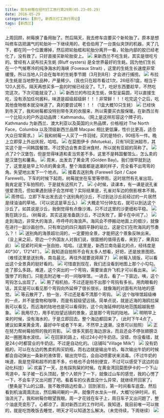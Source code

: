 ```yaml
---
title: 我与树莓在纽村打工旅行第29周(05.23~05.29)
date: 2016-05-29
categories: [旅行, 新西兰打工旅行周记]
tags: [新西兰]    
---
```






上周回顾，树莓换了备用胎了。然后隔天，我去修车店要买个新轮胎了。原本是想叫修车店把漏气的轮胎补一下继续用的，老伯伯用了一台类似夹饼的机器，夹了几下，都在同一个位置爆掉，然后把轮胎框和轮胎分离开一看，轮胎内部的胶已经老化了，没有救了。只好直接买新轮胎安上。
![](/event/2016_05_29_p1.jpg)
来新西兰不吃生蚝，其实是很吃亏的。曾经有人说布拉夫生蚝 (Bluff oysters) 是全世界最好的生蚝。因为他们生长在一个气候寒冷的纯净海水的海峡 (Foveaux Strait) ，这里的生蚝生长速度非常缓慢，所以当地人只会在每年的生蚝季节期（3月到8月）才会进行捕捞。
![](/event/2016_05_29_p2.jpg)
布拉夫生蚝是当地野生品种，产量稀少。（我也只在超市看过1次，26纽币1盒，相当于120人民币。隔天再想买多一盒的时候已经没了。T_T，吃好东西要趁早，不然吃完这次，下次可能就没了。）
![](/event/2016_05_29_p3.jpg)
新西兰的布拉夫生蚝，体型呈扁圆，可以直接生吃，没有添加任何酱料，味道是超级超级鲜！！！非常鲜！！！吃完这个之后，吃其他食物根本就没味道了。真的要尝试啊！！！（1盒大概10只生蚝）
![](/event/2016_05_29_p4.jpg)
已经快到冬天了，我和树莓都没特别带冬天的衣服来，所以需要买衣服保暖。在新西兰有一个比较火的户外运动品牌：Kathmandu。（网上是这样形容这个牌子的，Kathmandu 为新西兰、澳大利亚以及英国的火热品牌，价格相对 The North Face，Columbia 以及顶级新西兰品牌 Macpac 相比更低廉，性价比更高，适合大众日常需求。）
![](/event/2016_05_29_p5.jpg)
我和树莓一人买了一件羽绒，买的是特价，90纽币一件。晚上立即穿上外出庆祝，哈哈。
![](/event/2016_05_29_p6.jpg)
在莫图伊卡 (Motueka)，只有1间亚洲超市，其实这个是一间韩国餐馆，不过旁边会售卖亚洲食材，所以就有亚超的简称了。
![](/event/2016_05_29_p7.jpg)
点了2个汉堡包，但是觉得味道和麦当劳差不多。这里不是韩国餐馆么，怎么卖的是汉堡包和薯条。
![](/event/2016_05_29_p8.jpg)
周末，出发去了黄金湾 (Golden Bay)。我们很早就到达了，这里是是早上10点的黄金湾，整个海面都是退潮的样子，完全看不出弯弯的角。失望地出发下一个地点。
![](/event/2016_05_29_p9.jpg)
接着去送别角 (Farewell Spit / Cape Farewell)。下车的时候下起雨，树莓就坐在车里等停雨，这时居然有孔雀出现。我肯定是下车拍照的，于是就有这照片了。
![](/event/2016_05_29_p10.jpg)
小时候，读课本，有一课是说孔雀很爱漂亮，但如果遇到镜子会怎样呢？实际结果是，孔雀对车边的倒影根本不屑。
![](/event/2016_05_29_p11.jpg)
雨停后，立即下车出发去这个送别角的沙丘，不过到达沙丘前经过的一片居然是绿油油的草地。（可以说这是草丘么）
![](/event/2016_05_29_p12.jpg)
大概走10分钟左右，就可以到达这个沙丘了。如其说是沙丘，我倒觉得有点像沙滩。只不过这里的沙更细和平稳。
![](/event/2016_05_29_p13.jpg)
我在跳沙丘。（树莓说，其实这是准备跳沙丘，不过失败了。脚卡在中间了。）
![](/event/2016_05_29_p14.jpg)
走到海边，非常大的海浪，呼呼呼的海浪声。海风会不停搬动地面上的细沙，就像在进行一副沙画创作。只有岸边的四只海鸥平静的站立。这是它们在吹海风的节奏么？！
![](/event/2016_05_29_p15.jpg)
送别角的海景超壮阔的，一定要拍全景，才能把这个景象反映出来。（没上来之前，旁边一个外国友人对我们说，很震撼的值得去看，来到了，果真如此）
![](/event/2016_05_29_p16.jpg)
捉紧时间来一张自拍，哈哈。（这里是，新西兰南岛最北的点，经纬度是40°30'，172°41'）。
![](/event/2016_05_29_p17.jpg)
我知道自拍照不会有太多人想看，好把，还是放景图把。（难怪这里是送别角，南岛最北，再往外就要说拜拜了）
![](/event/2016_05_29_p19.jpg)
树莓入镜版，可以看出这个全景真的挺好看的。
![](/event/2016_05_29_p20.jpg)
可惜直到现在，我们还没看到地图上那个小勾勾。走了那么多路，难道，这个突出的一个弯钩，需要坐直升飞机才可以看出来。
![](/event/2016_05_29_p18.jpg)
饿惨了的我们，只能去附近唯一的一间咖啡馆。一进去，看了一下窗边，咦，这个弯钩怎么出现了。
![](/event/2016_05_29_p21.jpg)
用了相机拍，不过还是拍不出那个弯钩有多长。用肉眼看的话，其实是可以看见那个弯钩向外延伸了很长很长，就像海的对面有片陆地的感觉。
![](/event/2016_05_29_p22.jpg)
等云散开了，拍一张，不过还是看不清那个弯钩。
![](/event/2016_05_29_p23.jpg)
这个咖啡馆超级棒的一点，并不是食物和咖啡，而是有超级望远镜。简单点说，就是近海的海鸥拉屎我可以看见，而远海的陆地也是可以看得到，这个向海延伸的陆地范围超越我想象。
![](/event/2016_05_29_p24.jpg)
我用尽力，用手机拍望远镜的景象，这是那个弯钩的陆地。
![](/event/2016_05_29_p25.jpg)
明明早上来的时候，没有海水的，于是立即回去。整个海边都回来了。（此时下午4点了，建议如果来黄金湾，最好中午或者下午来，不然早上退潮，没景可以拍照）
![](/event/2016_05_29_p26.jpg)
正在努力帮树莓拍照的我的背影。
![](/event/2016_05_29_p27.jpg)
很多天鹅在海边游泳，而且还会不停张翅膀泛起一圈圈海水波纹。
![](/event/2016_05_29_p28.jpg)
在回家的路上，经过24小时牛奶店。没错，你没看错，就是24小时都营业的牛奶店。不过是自动化的。（店铺叫“Village Milk”）
![](/event/2016_05_29_p29.jpg)
没有奶瓶的，可以在左边的售卖机购买奶瓶，而右边就是输出牛奶，每次输出牛奶的时候都会自动弹出一条新的液体管，输出完毕后，会自动喷雾状来消毒。（不过牛奶的味道，我是觉得和超市的差不多，价格也不会特别便宜，不过可以感受下这边的自动化科技）
![](/event/2016_05_29_p30.jpg)
欢喜了一天，总有踩狗屎的时候。在黄金湾回莫图伊卡的一个下山弯道中，车子被一石头顶起，整个人顿升了一下，就像过山车的感觉，我的心愣了一下，不会车子又出问题了吧。看着车的仪表盘没什么异常，就继续开回家了。（整条是下山的公路，我不敢停路边检查。）回到家后，第一时间看车底盘，然后看到机油滴滴流出，然后瞬间唰的一声，就像开水龙头一样，大概1分钟时间，机油流光了。我和树莓你眼望我眼。周一才花钱在车子上，周日车子又出问题了，整个油底壳变形了。心都凉了。面对新西兰的工作时间，我知道，我目前唯一可以做的，就是吃饱晚饭去睡觉，明天才可以知道怎么解决。（未完待续，下周继续）
![](/event/2016_05_29_p31.jpg)